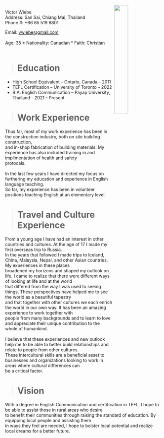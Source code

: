 <img src="https://github.com/ryanpeterson5/ryanpeterson5.github.io/assets/162402859/bec0a8b5-0312-42be-8734-bdd37f44118b" align="right" width="30%"/>

Victor Wiebe<br/>
Address: San Sai, Chiang Mai, Thailand<br/>
Phone #: +66 65 519 6801<br/>

Email: vwiebe@gmail.com<br/>
<br/>
Age: 35 	*  	Nationality: Canadian	 	*	 Faith: Christian<br/>
<br/>
># Education
* High School Equivalent – Ontario, Canada – 2011
* TEFL Certification – University of Toronto – 2022
* B.A. English Communication – Payap University, Thailand – 2021 - Present

># Work Experience<br/>
Thus far, most of my work experience has been in the construction industry, both on site building construction,<br/> 
and in-shop fabrication of building materials. My experience has also included training in and implimentation of health and safety<br/>
protocals. <br/>
<br/>
In the last few years I have directed my focus on furthering my education and experience in English language teaching.<br/> 
So far, my experience has been in volunteer positions teaching English at an elementary level.

># Travel and Culture Experience<br />
From a young age I have had an interest in other countries and cultures. At the age of 17 I made my first overseas trip to Russia.<br/>
In the years that followed I made trips to Iceland, China, Malaysia, Nepal, and other Asian countries. My experiences in these places<br/>
broadened my horizons and shaped my outlook on life. I came to realize that there were different ways of looking at life and at the world<br/>
that differed from the way I was used to seeing things. These perspectives have helped me to see the world as a beautiful tapestry<br/>
and that together with other cultures we each enrich the world in our own way. It has been an amazing experience to work together with<br/>
people from many backgrounds and to learn to love and appreciate their unique contribution to the whole of humankind.<br/>
<br/>
I believe that these experiences and new outlook help me to be able to better build relationships and relate to people from other cultures.<br/>
These intercultural skills are a beneficial asset to businesses and organizations looking to work in areas where cultural differences can<br/> 
be a critical factor.<br/>

># Vision<br/>
With a degree in English Communication and certification in TEFL, I hope to be able to assist those in rural areas who desire<br/> 
to benefit their communities through raising the standard of education. By equipping local people and assisting them<br/>
in ways they feel are needed, I hope to bolster local potential and realize local dreams for a better future.
